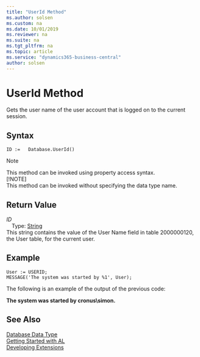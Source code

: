 ```yaml
---
title: "UserId Method"
ms.author: solsen
ms.custom: na
ms.date: 10/01/2019
ms.reviewer: na
ms.suite: na
ms.tgt_pltfrm: na
ms.topic: article
ms.service: "dynamics365-business-central"
author: solsen
---
```

[//]: # (START>DO_NOT_EDIT)
[//]: # (IMPORTANT:Do not edit any of the content between here and the END>DO_NOT_EDIT.)
[//]: # (Any modifications should be made in the .xml files in the ModernDev repo.)
# UserId Method
Gets the user name of the user account that is logged on to the current session.


## Syntax
```
ID :=   Database.UserId()
```
> [!NOTE]  
> This method can be invoked using property access syntax.  
> [!NOTE]  
> This method can be invoked without specifying the data type name.  


## Return Value
*ID*  
&emsp;Type: [String](../string/string-data-type.md)  
This string contains the value of the User Name field in table 2000000120, the User table, for the current user.  


[//]: # (IMPORTANT: END>DO_NOT_EDIT)

## Example

```
User := USERID;  
MESSAGE('The system was started by %1', User);  
```
The following is an example of the output of the previous code:

**The system was started by cronus\simon.**


## See Also
[Database Data Type](database-data-type.md)  
[Getting Started with AL](../../devenv-get-started.md)  
[Developing Extensions](../../devenv-dev-overview.md)